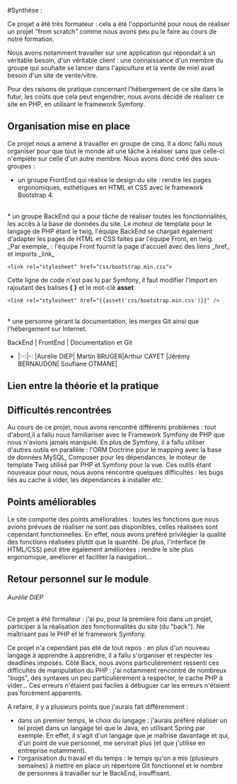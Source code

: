 #Synthèse :

Ce projet a été très formateur : cela a été l'opportunité pour nous de réaliser un projet "from scratch" comme nous avons peu pu le faire au cours de notre formation.

Nous avons notamment travailler sur une application qui répondait à un véritable besoin, d'un véritable client : une connaissance d'un membre du groupe qui souhaite se lancer dans l'apiculture et la vente de miel avait besoin d'un site de vente/vitre. 

Pour des raisons de pratique concernant l'hébergement de ce site dans le futur, les coûts que cela peut engendrer, nous avons décidé de réaliser ce site en PHP, en utilisant le framework Symfony.

## Organisation mise en place 

Ce projet nous a amené à travailler en groupe de cinq. Il a donc fallu nous organiser pour que tout le monde ait une tâche à réaliser sans que celle-ci n'empiète sur celle d'un autre membre.
Nous avons donc créé des sous-groupes : 

* un groupe FrontEnd qui réalise le design du site : rendre les pages ergonomiques, esthétiques en HTML et CSS avec le framework Bootstrap 4.   
<br/>
* un groupe BackEnd qui a pour tâche de réaliser toutes les fonctionnalités, les accès à la base de données du site. Le moteur de template pour le langage de PHP étant le twig, l'équipe BackEnd se chargait également d'adapter les pages de HTML et CSS faites par l'équipe Front, en twig.    
  <br/>
  _Par exemple_ : l'équipe Front fournit la page d'accueil avec des liens _href_ et imports _link_     

  `<link rel="stylesheet" href="css/bootstrap.min.css">`
 
  Cette ligne de code n'est pas lu par Symfony, il faut modifier l'import en rajoutant des balises **{ }** et le mot-clé **asset**
  
  `<link rel="stylesheet" href="{{asset('css/bootstrap.min.css')}}" />`
  
  <br/>
* une personne gérant la documentation, les merges Git ainsi que l'hébergement sur Internet.

BackEnd | FrontEnd | Documentation et Git
- |:-:|-:
|Aurélie DIEP| Martin BRUGER|Arthur CAYET
|Jérémy BERNAUDON| Soufiane OTMANE|


## Lien entre la théorie et la pratique

## Difficultés rencontrées 

Au cours de ce projet, nous avons rencontré différents problèmes : tout d'abord,il a fallu nous familiariser avec le Framework Symfony de PHP que nous n'avions jamais manipulé. En plus de Symfony, il a fallu utiliser d'autres outils en parallèle : l'ORM Doctrine pour le mapping avec la base de données MySQL, Composer pour les dépendances, le moteur de template Twig utilisé par PHP et Symfony pour la vue. Ces outils étant nouveaux pour nous, nous avons rencontré quelques difficultés : les bugs liés au cache à vider, les dépendances à installer etc.  
  
## Points améliorables    

Le site comporte des points améliorables : toutes les fonctions que nous avions prévues de réaliser ne sont pas disponibles, celles réalisées sont cependant fonctionnelles. En effet, nous avons préféré privilégier la qualité des fonctions réalisées plutôt que la quantité.
De plus, l'interface (le HTML/CSS) peut être également améliorées : rendre le site plus ergonomique, améliorer et faciliter la navigation...  

## Retour personnel sur le module 

###### Aurélie DIEP
Ce projet a été formateur : j'ai pu, pour la première fois dans un projet, participer à la réalisation des fonctionnalités du site (du "back").
Ne maîtrisant pas le PHP et le framework Symfony.

Ce projet n'a cependant pas été de tout repos : en plus d'un nouveau langage à apprendre à apprendre, il a fallu s'organiser et respecter les deadlines imposés. Côté Back, nous avons particulièrement ressenti ces difficultés de manipulation du PHP : j'ai notamment rencontré de nombreux "bugs", des syntaxes un peu particulièrement à respecter, le cache PHP à vider... Ces erreurs n'étaient pas faciles à débuguer car les erreurs n'étaient pas forcément apparents.

A refaire, il y a plusieurs points que j'aurais fait différemment : 
  * dans un premier temps, le choix du langage : j'aurais préféré réaliser un tel projet dans un langage tel que le Java, en utilisant Spring par exemple. En effet, il s'agit d'un langage que je maîtrise davantage et qui, d'un point de vue personnel, me servirait plus (et que j'utilise en entreprise notamment).   
  * l'organisation du travail et du temps : le temps qu'on a mis (plusieurs semaines) à mettre en place un répertoire Git fonctionnel et le nombre de personnes à travailler sur le BackEnd, insuffisant. 

 
